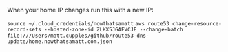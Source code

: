 When your home IP changes run this with a new IP:

```source ~/.cloud_credentials/nowthatsamatt```
```aws route53 change-resource-record-sets --hosted-zone-id ZLKX5JGAFVCJE --change-batch file:///Users/matt.cupples/github/route53-dns-update/home.nowthatsamatt.com.json```
